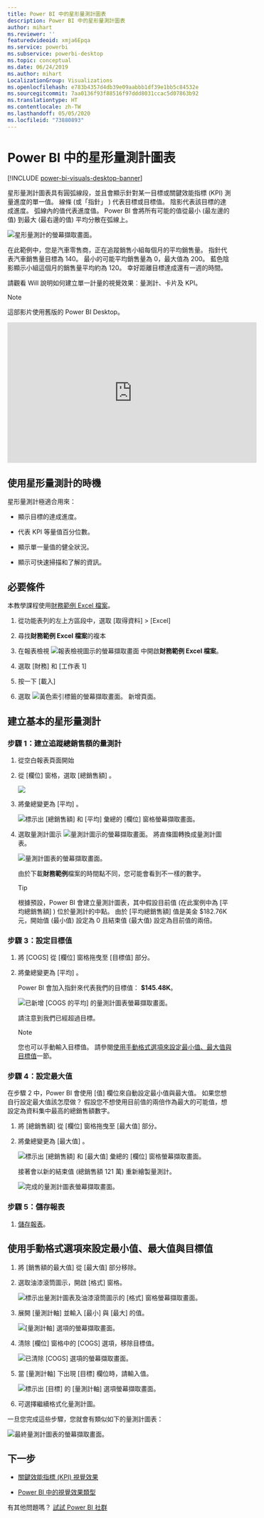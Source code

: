 ```yaml
---
title: Power BI 中的星形量測計圖表
description: Power BI 中的星形量測計圖表
author: mihart
ms.reviewer: ''
featuredvideoid: xmja6Epqa
ms.service: powerbi
ms.subservice: powerbi-desktop
ms.topic: conceptual
ms.date: 06/24/2019
ms.author: mihart
LocalizationGroup: Visualizations
ms.openlocfilehash: e783b4357d4db39e09aabbb1df39e1bb5c84532e
ms.sourcegitcommit: 7aa0136f93f88516f97ddd8031ccac5d07863b92
ms.translationtype: HT
ms.contentlocale: zh-TW
ms.lasthandoff: 05/05/2020
ms.locfileid: "73880893"
---
```

# <a name="radial-gauge-charts-in-power-bi"></a>Power BI 中的星形量測計圖表

[!INCLUDE [power-bi-visuals-desktop-banner](../includes/power-bi-visuals-desktop-banner.md)]

星形量測計圖表具有圓弧線段，並且會顯示針對某一目標或關鍵效能指標 (KPI) 測量進度的單一值。 線條 (或「指針」  ) 代表目標或目標值。 陰影代表該目標的達成進度。 弧線內的值代表進度值。 Power BI 會將所有可能的值從最小 (最左邊的值) 到最大 (最右邊的值) 平均分散在弧線上。

![星形量測計的螢幕擷取畫面。](media/power-bi-visualization-radial-gauge-charts/gauge-m.png)

在此範例中，您是汽車零售商，正在追蹤銷售小組每個月的平均銷售量。 指針代表汽車銷售量目標為 140。 最小的可能平均銷售量為 0，最大值為 200。  藍色陰影顯示小組這個月的銷售量平均約為 120。 幸好距離目標達成還有一週的時間。

請觀看 Will 說明如何建立單一計量的視覺效果︰量測計、卡片及 KPI。
   > [!NOTE]
   > 這部影片使用舊版的 Power BI Desktop。
   > 
   > 
<iframe width="560" height="315" src="https://www.youtube.com/embed/xmja6EpqaO0?list=PL1N57mwBHtN0JFoKSR0n-tBkUJHeMP2cP" frameborder="0" allowfullscreen></iframe>

## <a name="when-to-use-a-radial-gauge"></a>使用星形量測計的時機

星形量測計極適合用來：

* 顯示目標的達成進度。

* 代表 KPI 等量值百分位數。

* 顯示單一量值的健全狀況。

* 顯示可快速掃描和了解的資訊。

## <a name="prerequisites"></a>必要條件

本教學課程使用[財務範例 Excel 檔案](https://download.microsoft.com/download/9/6/D/96DDC2FF-2568-491D-AAFA-AFDD6F763AE3/Retail%20Analysis%20Sample%20PBIX.pbix)。

1. 從功能表列的左上方區段中，選取 [取得資料]   > [Excel] 
   
2. 尋找**財務範例 Excel 檔案**的複本

1. 在報表檢視 ![報表檢視圖示的螢幕擷取畫面](media/power-bi-visualization-kpi/power-bi-report-view.png) 中開啟**財務範例 Excel 檔案**。

1. 選取 [財務]  和 [工作表 1] 

1. 按一下 [載入] 

1. 選取 ![黃色索引標籤的螢幕擷取畫面。](media/power-bi-visualization-kpi/power-bi-yellow-tab.png) 新增頁面。



## <a name="create-a-basic-radial-gauge"></a>建立基本的星形量測計

### <a name="step-1-create-a-gauge-to-track-gross-sales"></a>步驟 1：建立追蹤總銷售額的量測計

1. 從空白報表頁面開始

1. 從 [欄位]  窗格，選取 [總銷售額]  。

   ![](media/power-bi-visualization-radial-gauge-charts/grosssalesvalue-new.png)

1. 將彙總變更為 [平均]  。

   ![標示出 [總銷售額] 和 [平均] 彙總的 [欄位] 窗格螢幕擷取畫面。](media/power-bi-visualization-radial-gauge-charts/changetoaverage-new.png)

1. 選取量測計圖示 ![量測計圖示的螢幕擷取畫面。](media/power-bi-visualization-radial-gauge-charts/gaugeicon-new.png) 將直條圖轉換成量測計圖表。

    ![量測計圖表的螢幕擷取畫面。](media/power-bi-visualization-radial-gauge-charts/gauge-no-target.png)

    由於下載**財務範例**檔案的時間點不同，您可能會看到不一樣的數字。

    > [!TIP]
    > 根據預設，Power BI 會建立量測計圖表，其中假設目前值 (在此案例中為 [平均總銷售額]  ) 位於量測計的中點。 由於 [平均總銷售額]  值是美金 $182.76K 元，開始值 (最小值) 設定為 0 且結束值 (最大值) 設定為目前值的兩倍。

### <a name="step-3-set-a-target-value"></a>步驟 3：設定目標值

1. 將 [COGS]  從 [欄位]  窗格拖曳至 [目標值]  部分。

1. 將彙總變更為 [平均]  。

   Power BI 會加入指針來代表我們的目標值： **$145.48K**。

   ![已新增 [COGS 的平均] 的量測計圖表螢幕擷取畫面。](media/power-bi-visualization-radial-gauge-charts/gaugeinprogress-new.png)

    請注意到我們已經超過目標。

   > [!NOTE]
   > 您也可以手動輸入目標值。 請參閱[使用手動格式選項來設定最小值、最大值與目標值](#use-manual-format-options-to-set-minimum-maximum-and-target-values)一節。

### <a name="step-4-set-a-maximum-value"></a>步驟 4：設定最大值

在步驟 2 中，Power BI 會使用 [值]  欄位來自動設定最小值與最大值。 如果您想自行設定最大值該怎麼做？ 假設您不想使用目前值的兩倍作為最大的可能值，想設定為資料集中最高的總銷售額數字。

1. 將 [總銷售額]  從 [欄位]  窗格拖曳至 [最大值]  部分。

1. 將彙總變更為 [最大值]  。

   ![標示出 [總銷售額] 和 [最大值] 彙總的 [欄位] 窗格螢幕擷取畫面。](media/power-bi-visualization-radial-gauge-charts/setmaximum-new.png)

   接著會以新的結束值 (總銷售額 121 萬) 重新繪製量測計。

   ![完成的量測計圖表螢幕擷取畫面。](media/power-bi-visualization-radial-gauge-charts/power-bi-final-gauge.png)

### <a name="step-5-save-your-report"></a>步驟 5：儲存報表

1. [儲存報表](../service-report-save.md)。

## <a name="use-manual-format-options-to-set-minimum-maximum-and-target-values"></a>使用手動格式選項來設定最小值、最大值與目標值

1. 將 [銷售額的最大值]  從 [最大值]  部分移除。

1. 選取油漆滾筒圖示，開啟 [格式]  窗格。

   ![標示出量測計圖表及油漆滾筒圖示的 [格式] 窗格螢幕擷取畫面。](media/power-bi-visualization-radial-gauge-charts/power-bi-roller.png)

1. 展開 [量測計軸]  並輸入 [最小]  與 [最大]  的值。

    ![[量測計軸] 選項的螢幕擷取畫面。](media/power-bi-visualization-radial-gauge-charts/power-bi-gauge-axis.png)

1. 清除 [欄位]  窗格中的 [COGS]  選項，移除目標值。

    ![已清除 [COGS] 選項的螢幕擷取畫面。](media/power-bi-visualization-radial-gauge-charts/pbi-remove-target.png)

1. 當 [量測計軸]  下出現 [目標]  欄位時，請輸入值。

     ![標示出 [目標] 的 [量測計軸] 選項螢幕擷取畫面。](media/power-bi-visualization-radial-gauge-charts/power-bi-gauge-target.png)

1. 可選擇繼續格式化量測計圖。

一旦您完成這些步驟，您就會有類似如下的量測計圖表：

![最終量測計圖表的螢幕擷取畫面。](media/power-bi-visualization-radial-gauge-charts/power-bi-final.png)

## <a name="next-step"></a>下一步

* [關鍵效能指標 (KPI) 視覺效果](power-bi-visualization-kpi.md)

* [Power BI 中的視覺效果類型](power-bi-visualization-types-for-reports-and-q-and-a.md)

有其他問題嗎？ [試試 Power BI 社群](https://community.powerbi.com/)
